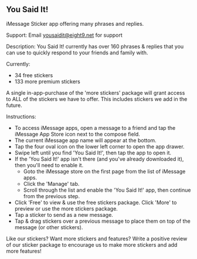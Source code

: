 ## You Said It!
iMessage Sticker app offering many phrases and replies.

Support:
Email yousaidit@eight9.net for support

Description:
You Said It! currently has over 160 phrases & replies that you can use to quickly respond to your friends and family with.

Currently:
 - 34 free stickers
 - 133 more premium stickers

A single in-app-purchase of the 'more stickers' package will grant access to ALL of the stickers we have to offer. This includes stickers we add in the future.

Instructions:
 - To access iMessage apps, open a message to a friend and tap the iMessage App Store icon next to the compose field.
 - The current iMessage app name will appear at the bottom.
 - Tap the four oval icon on the lower left corner to open the app drawer.
 - Swipe left until you find 'You Said It!', then tap the app to open it.
 - If the 'You Said It!' app isn't there (and you've already downloaded it), then you'll need to enable it. 
   - Goto the iMessage store on the first page from the list of iMessage apps.
   - Click the 'Manage' tab.
   - Scroll through the list and enable the 'You Said It!' app, then continue from the previous step.
 - Click 'Free' to view & use the free stickers package. Click 'More' to preview or use the more stickers package.
 - Tap a sticker to send as a new message.
 - Tap & drag stickers over a previous message to place them on top of the message (or other stickers).

 Like our stickers? Want more stickers and features? Write a positive review of our sticker package to encourage us to make more stickers and add more features!
 
 
